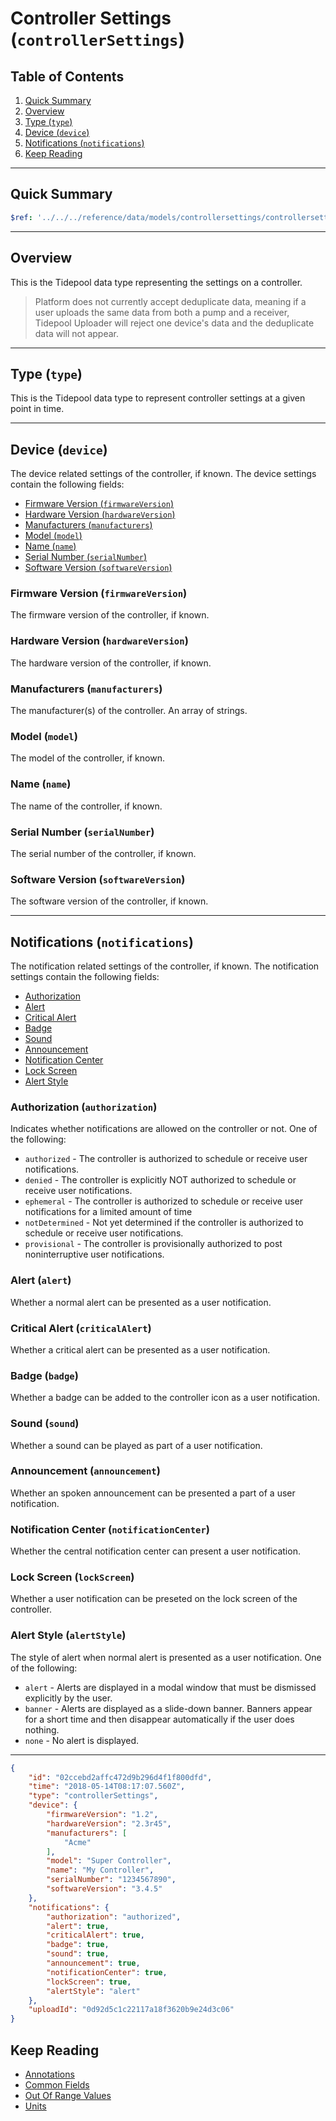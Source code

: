 # Controller Settings (`controllerSettings`)<!-- omit in toc -->

## Table of Contents<!-- omit in toc -->

1. [Quick Summary](#quick-summary)
2. [Overview](#overview)
3. [Type (`type`)](#type-type)
4. [Device (`device`)](#device-device)
5. [Notifications (`notifications`)](#notifications-notifications)
6. [Keep Reading](#keep-reading)

---

## Quick Summary

```yaml json_schema
$ref: '../../../reference/data/models/controllersettings/controllersettings.v1.yaml'
```

---

## Overview

This is the Tidepool data type representing the settings on a controller.

<!-- theme: info -->

> Platform does not currently accept deduplicate data, meaning if a user uploads the same data from both a pump and a receiver, Tidepool Uploader will reject one device's data and the deduplicate data will not appear.

---

## Type (`type`)

This is the Tidepool data type to represent controller settings at a given point in time.

---

## Device (`device`)

The device related settings of the controller, if known. The device settings contain the following fields:

* [Firmware Version (`firmwareVersion`)](#firmware-version-firmwareversion)
* [Hardware Version (`hardwareVersion`)](#hardware-version-hardwareversion)
* [Manufacturers (`manufacturers`)](#manufacturers-manufacturers)
* [Model (`model`)](#model-model)
* [Name (`name`)](#name-name)
* [Serial Number (`serialNumber`)](#serial-number-serialnumber)
* [Software Version (`softwareVersion`)](#software-version-softwareversion)

### Firmware Version (`firmwareVersion`)<!-- omit in toc -->

The firmware version of the controller, if known.

### Hardware Version (`hardwareVersion`)<!-- omit in toc -->

The hardware version of the controller, if known.

### Manufacturers (`manufacturers`)<!-- omit in toc -->

The manufacturer(s) of the controller. An array of strings.

### Model (`model`)<!-- omit in toc -->

The model of the controller, if known.

### Name (`name`)<!-- omit in toc -->

The name of the controller, if known.

### Serial Number (`serialNumber`)<!-- omit in toc -->

The serial number of the controller, if known.

### Software Version (`softwareVersion`)<!-- omit in toc -->

The software version of the controller, if known.

---

## Notifications (`notifications`)

The notification related settings of the controller, if known. The notification settings contain the following fields:

* [Authorization](#authorization-authorization)
* [Alert](#alert-alert)
* [Critical Alert](#critical-alert-criticalalert)
* [Badge](#badge-badge)
* [Sound](#sound-sound)
* [Announcement](#announcement-announcement)
* [Notification Center](#notification-center-notificationcenter)
* [Lock Screen](#lock-screen-lockscreen)
* [Alert Style](#alert-style-alertstyle)

### Authorization (`authorization`)<!-- omit in toc -->

Indicates whether notifications are allowed on the controller or not. One of the following:

* `authorized` - The controller is authorized to schedule or receive user notifications.
* `denied` - The controller is explicitly NOT authorized to schedule or receive user notifications.
* `ephemeral` - The controller is authorized to schedule or receive user notifications for a limited amount of time
* `notDetermined` - Not yet determined if the controller is authorized to schedule or receive user notifications.
* `provisional` - The controller is provisionally authorized to post noninterruptive user notifications.

### Alert (`alert`)<!-- omit in toc -->

Whether a normal alert can be presented as a user notification.

### Critical Alert (`criticalAlert`)<!-- omit in toc -->

Whether a critical alert can be presented as a user notification.

### Badge (`badge`)<!-- omit in toc -->

Whether a badge can be added to the controller icon as a user notification.

### Sound (`sound`)<!-- omit in toc -->

Whether a sound can be played as part of a user notification.

### Announcement (`announcement`)<!-- omit in toc -->

Whether an spoken announcement can be presented a part of a user notification.

### Notification Center (`notificationCenter`)<!-- omit in toc -->

Whether the central notification center can present a user notification.

### Lock Screen (`lockScreen`)<!-- omit in toc -->

Whether a user notification can be preseted on the lock screen of the controller.

### Alert Style (`alertStyle`)<!-- omit in toc -->

The style of alert when normal alert is presented as a user notification. One of the following:

* `alert` - Alerts are displayed in a modal window that must be dismissed explicitly by the user.
* `banner` - Alerts are displayed as a slide-down banner. Banners appear for a short time and then disappear automatically if the user does nothing.
* `none` - No alert is displayed.

---

```json title="Example" lineNumbers=true
{
    "id": "02ccebd2affc472d9b296d4f1f800dfd",
    "time": "2018-05-14T08:17:07.560Z",
    "type": "controllerSettings",
    "device": {
        "firmwareVersion": "1.2",
        "hardwareVersion": "2.3r45",
        "manufacturers": [
            "Acme"
        ],
        "model": "Super Controller",
        "name": "My Controller",
        "serialNumber": "1234567890",
        "softwareVersion": "3.4.5"
    },
    "notifications": {
        "authorization": "authorized",
        "alert": true,
        "criticalAlert": true,
        "badge": true,
        "sound": true,
        "announcement": true,
        "notificationCenter": true,
        "lockScreen": true,
        "alertStyle": "alert"
    },
    "uploadId": "0d92d5c1c22117a18f3620b9e24d3c06"
}
```

## Keep Reading

* [Annotations](../annotations.md)
* [Common Fields](../common-fields.md)
* [Out Of Range Values](../oor-values.md)
* [Units](../units.md)
